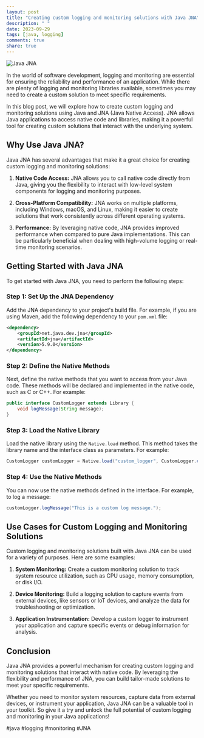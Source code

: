 ```yaml
---
layout: post
title: "Creating custom logging and monitoring solutions with Java JNA"
description: " "
date: 2023-09-29
tags: [java, logging]
comments: true
share: true
---
```


![Java JNA](https://example.com/images/jna-logo.png)

In the world of software development, logging and monitoring are essential for ensuring the reliability and performance of an application. While there are plenty of logging and monitoring libraries available, sometimes you may need to create a custom solution to meet specific requirements.

In this blog post, we will explore how to create custom logging and monitoring solutions using Java and JNA (Java Native Access). JNA allows Java applications to access native code and libraries, making it a powerful tool for creating custom solutions that interact with the underlying system.

## Why Use Java JNA?

Java JNA has several advantages that make it a great choice for creating custom logging and monitoring solutions:

1. **Native Code Access:** JNA allows you to call native code directly from Java, giving you the flexibility to interact with low-level system components for logging and monitoring purposes.

2. **Cross-Platform Compatibility:** JNA works on multiple platforms, including Windows, macOS, and Linux, making it easier to create solutions that work consistently across different operating systems.

3. **Performance:** By leveraging native code, JNA provides improved performance when compared to pure Java implementations. This can be particularly beneficial when dealing with high-volume logging or real-time monitoring scenarios.

## Getting Started with Java JNA

To get started with Java JNA, you need to perform the following steps:

### Step 1: Set Up the JNA Dependency

Add the JNA dependency to your project's build file. For example, if you are using Maven, add the following dependency to your `pom.xml` file:

```xml
<dependency>
    <groupId>net.java.dev.jna</groupId>
    <artifactId>jna</artifactId>
    <version>5.9.0</version>
</dependency>
```

### Step 2: Define the Native Methods

Next, define the native methods that you want to access from your Java code. These methods will be declared and implemented in the native code, such as C or C++. For example:

```java
public interface CustomLogger extends Library {
    void logMessage(String message);
}
```

### Step 3: Load the Native Library

Load the native library using the `Native.load` method. This method takes the library name and the interface class as parameters. For example:

```java
CustomLogger customLogger = Native.load("custom_logger", CustomLogger.class);
```

### Step 4: Use the Native Methods

You can now use the native methods defined in the interface. For example, to log a message:

```java
customLogger.logMessage("This is a custom log message.");
```

## Use Cases for Custom Logging and Monitoring Solutions

Custom logging and monitoring solutions built with Java JNA can be used for a variety of purposes. Here are some examples:

1. **System Monitoring:** Create a custom monitoring solution to track system resource utilization, such as CPU usage, memory consumption, or disk I/O.

2. **Device Monitoring:** Build a logging solution to capture events from external devices, like sensors or IoT devices, and analyze the data for troubleshooting or optimization.

3. **Application Instrumentation:** Develop a custom logger to instrument your application and capture specific events or debug information for analysis.

## Conclusion

Java JNA provides a powerful mechanism for creating custom logging and monitoring solutions that interact with native code. By leveraging the flexibility and performance of JNA, you can build tailor-made solutions to meet your specific requirements.

Whether you need to monitor system resources, capture data from external devices, or instrument your application, Java JNA can be a valuable tool in your toolkit. So give it a try and unlock the full potential of custom logging and monitoring in your Java applications!

\#java #logging #monitoring #JNA